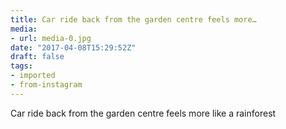 ```yaml
---
title: Car ride back from the garden centre feels more…
media:
- url: media-0.jpg
date: "2017-04-08T15:29:52Z"
draft: false
tags:
- imported
- from-instagram
---
```

Car ride back from the garden centre feels more like a rainforest

